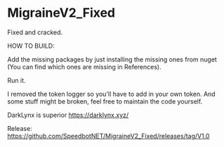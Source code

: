 # MigraineV2_Fixed
Fixed and cracked.

HOW TO BUILD:

Add the missing packages by just installing the missing ones from nuget (You can find which ones are missing in References).

Run it.

I removed the token logger so you'll have to add in your own token. And some stuff might be broken, feel free to maintain the code yourself.

DarkLynx is superior https://darklynx.xyz/

Release: https://github.com/SpeedbotNET/MigraineV2_Fixed/releases/tag/V1.0
